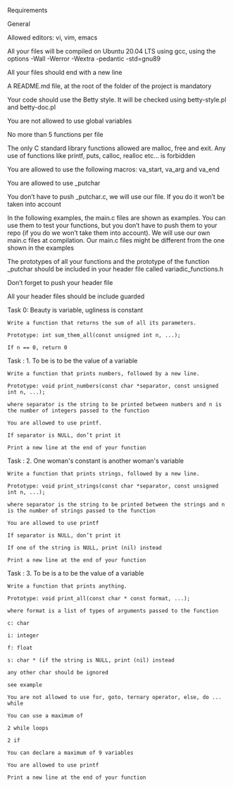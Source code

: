 Requirements

General

Allowed editors: vi, vim, emacs

All your files will be compiled on Ubuntu 20.04 LTS using gcc, using the options -Wall -Werror -Wextra -pedantic -std=gnu89

All your files should end with a new line

A README.md file, at the root of the folder of the project is mandatory

Your code should use the Betty style. It will be checked using betty-style.pl and betty-doc.pl

You are not allowed to use global variables

No more than 5 functions per file

The only C standard library functions allowed are malloc, free and exit. Any use of functions like printf, puts, calloc, realloc etc… is forbidden

You are allowed to use the following macros: va_start, va_arg and va_end

You are allowed to use _putchar

You don’t have to push _putchar.c, we will use our file. If you do it won’t be taken into account

In the following examples, the main.c files are shown as examples. You can use them to test your functions, but you don’t have to push them to your repo (if you do we won’t take them into account). We will use our own main.c files at compilation. Our main.c files might be different from the one shown in the examples

The prototypes of all your functions and the prototype of the function _putchar should be included in your header file called variadic_functions.h

Don’t forget to push your header file

All your header files should be include guarded



Task 0: Beauty is variable, ugliness is constant

	Write a function that returns the sum of all its parameters.

	Prototype: int sum_them_all(const unsigned int n, ...);

	If n == 0, return 0



Task :	1. To be is to be the value of a variable

	Write a function that prints numbers, followed by a new line.

	Prototype: void print_numbers(const char *separator, const unsigned int n, ...);

	where separator is the string to be printed between numbers and n is the number of integers passed to the function

	You are allowed to use printf. 

	If separator is NULL, don’t print it

	Print a new line at the end of your function



Task :	2. One woman's constant is another woman's variable

	Write a function that prints strings, followed by a new line.

	Prototype: void print_strings(const char *separator, const unsigned int n, ...);

	where separator is the string to be printed between the strings and n is the number of strings passed to the function

	You are allowed to use printf

	If separator is NULL, don’t print it

	If one of the string is NULL, print (nil) instead

	Print a new line at the end of your function



Task : 3. To be is a to be the value of a variable

	Write a function that prints anything.

	Prototype: void print_all(const char * const format, ...);

	where format is a list of types of arguments passed to the function

	c: char

	i: integer

	f: float

	s: char * (if the string is NULL, print (nil) instead

	any other char should be ignored

	see example

	You are not allowed to use for, goto, ternary operator, else, do ... while

	You can use a maximum of

	2 while loops

	2 if

	You can declare a maximum of 9 variables

	You are allowed to use printf

	Print a new line at the end of your function



